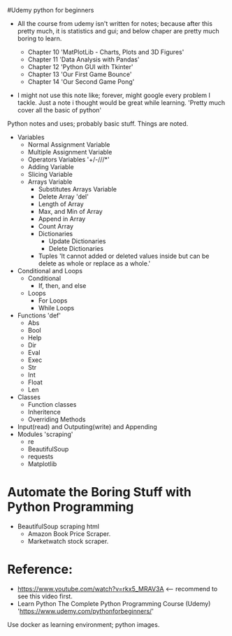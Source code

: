 #Udemy python for beginners
* All the course from udemy isn't written for notes; because after this pretty much, it is statistics and gui; and below chaper are pretty much boring to learn.
  - Chapter 10 'MatPlotLib - Charts, Plots and 3D Figures'
  - Chapter 11 'Data Analysis with Pandas'
  - Chapter 12 'Python GUI with Tkinter'
  - Chapter 13 'Our First Game Bounce'
  - Chapter 14 'Our Second Game Pong'

* I might not use this note like; forever, might google every problem I tackle. Just a note i thought would be great while learning. 'Pretty much cover all the basic of python'

Python notes and uses; probably basic stuff.
  Things are noted.
  
  - Variables
    - Normal Assignment Variable
    - Multiple Assignment Variable
    - Operators Variables '+/-///*'
    - Adding Variable
    - Slicing Variable
    - Arrays Variable
      - Substitutes Arrays Variable
      - Delete Array 'del'
      - Length of Array
      - Max, and Min of Array
      - Append in Array
      - Count Array
      - Dictionaries
        - Update Dictionaries
        - Delete Dictionaries
      - Tuples 'It cannot added or deleted values inside but can be delete as whole or replace as a whole.'
   - Conditional and Loops
       - Conditional
         - If, then, and else
       - Loops
         - For Loops
         - While Loops
   - Functions 'def'
      - Abs
      - Bool
      - Help
      - Dir
      - Eval
      - Exec
      - Str
      - Int
      - Float
      - Len
   - Classes
      - Function classes
      - Inheritence
      - Overriding Methods
   - Input(read) and Outputing(write) and Appending
   - Modules 'scraping'
      - re
      - BeautifulSoup
      - requests 
      - Matplotlib

# Automate the Boring Stuff with Python Programming
  - BeautifulSoup scraping html
    - Amazon Book Price Scraper.
    - Marketwatch stock scraper.
  
Reference:
==========
- https://www.youtube.com/watch?v=rkx5_MRAV3A  <-- recommend to see this video first.
- Learn Python The Complete Python Programming Course (Udemy) 'https://www.udemy.com/pythonforbeginners/' 


Use docker as learning environment; python images.
